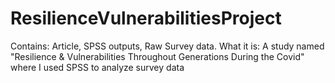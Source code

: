 # ResilienceVulnerabilitiesProject
Contains: Article, SPSS outputs, Raw Survey data. What it is: A study named "Resilience &amp; Vulnerabilities Throughout Generations During the Covid" where I used SPSS to analyze survey data
